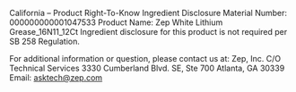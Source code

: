 
 
 
California – Product Right-To-Know Ingredient Disclosure 
Material Number: 000000000001047533 
Product Name: Zep White Lithium Grease_16N11_12Ct 
Ingredient disclosure for this product is not required per SB 258 Regulation. 
 
For additional information or question, please contact us at: 
Zep, Inc. 
C/O Technical Services 
3330 Cumberland Blvd. SE, Ste 700 
Atlanta, GA 30339 
Email: asktech@zep.com 
 
 
 
 
